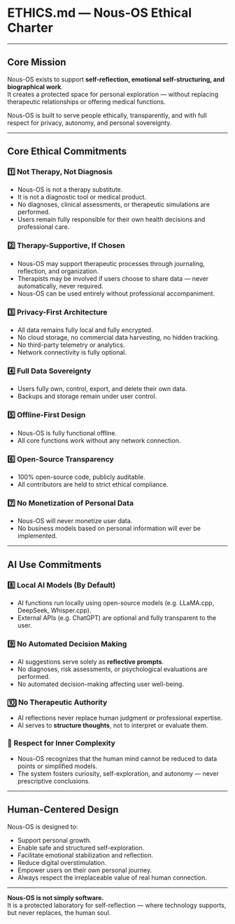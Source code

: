 # ETHICS.md — Nous-OS Ethical Charter

---

## Core Mission

Nous-OS exists to support **self-reflection, emotional self-structuring, and biographical work**.  
It creates a protected space for personal exploration — without replacing therapeutic relationships or offering medical functions.

Nous-OS is built to serve people ethically, transparently, and with full respect for privacy, autonomy, and personal sovereignty.

---

## Core Ethical Commitments

### 1️⃣ Not Therapy, Not Diagnosis

- Nous-OS is not a therapy substitute.
- It is not a diagnostic tool or medical product.
- No diagnoses, clinical assessments, or therapeutic simulations are performed.
- Users remain fully responsible for their own health decisions and professional care.

### 2️⃣ Therapy-Supportive, If Chosen

- Nous-OS may support therapeutic processes through journaling, reflection, and organization.
- Therapists may be involved if users choose to share data — never automatically, never required.
- Nous-OS can be used entirely without professional accompaniment.

### 3️⃣ Privacy-First Architecture

- All data remains fully local and fully encrypted.
- No cloud storage, no commercial data harvesting, no hidden tracking.
- No third-party telemetry or analytics.
- Network connectivity is fully optional.

### 4️⃣ Full Data Sovereignty

- Users fully own, control, export, and delete their own data.
- Backups and storage remain under user control.

### 5️⃣ Offline-First Design

- Nous-OS is fully functional offline.
- All core functions work without any network connection.

### 6️⃣ Open-Source Transparency

- 100% open-source code, publicly auditable.
- All contributors are held to strict ethical compliance.

### 7️⃣ No Monetization of Personal Data

- Nous-OS will never monetize user data.
- No business models based on personal information will ever be implemented.

---

## AI Use Commitments

### 8️⃣ Local AI Models (By Default)

- AI functions run locally using open-source models (e.g. LLaMA.cpp, DeepSeek, Whisper.cpp).
- External APIs (e.g. ChatGPT) are optional and fully transparent to the user.

### 9️⃣ No Automated Decision Making

- AI suggestions serve solely as **reflective prompts**.
- No diagnoses, risk assessments, or psychological evaluations are performed.
- No automated decision-making affecting user well-being.

### 🔟 No Therapeutic Authority

- AI reflections never replace human judgment or professional expertise.
- AI serves to **structure thoughts**, not to interpret or evaluate them.

### 🔢 Respect for Inner Complexity

- Nous-OS recognizes that the human mind cannot be reduced to data points or simplified models.
- The system fosters curiosity, self-exploration, and autonomy — never prescriptive conclusions.

---

## Human-Centered Design

Nous-OS is designed to:

- Support personal growth.
- Enable safe and structured self-exploration.
- Facilitate emotional stabilization and reflection.
- Reduce digital overstimulation.
- Empower users on their own personal journey.
- Always respect the irreplaceable value of real human connection.

---

**Nous-OS is not simply software.**  
It is a protected laboratory for self-reflection — where technology supports, but never replaces, the human soul.
